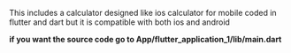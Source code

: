 This includes a calculator designed like ios calculator for mobile coded in flutter and dart but it is compatible with both ios and android 

**if you want the source code go to App/flutter_application_1/lib/main.dart**
